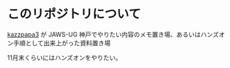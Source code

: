 # このリポジトリについて

[kazzpapa3](https://x.com/kazzpapa3) が JAWS-UG 神戸でやりたい内容のメモ置き場、あるいはハンズオン手順として出来上がった資料置き場

11月末くらいにはハンズオンをやりたい。
